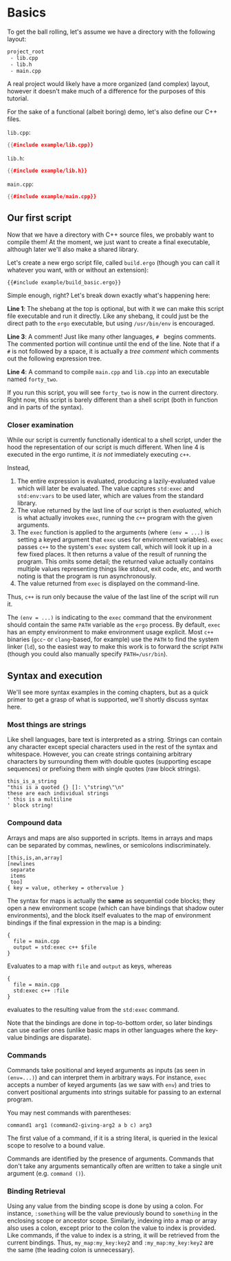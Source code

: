 # Basics

To get the ball rolling, let's assume we have a directory with the following
layout:

```sh
project_root
 - lib.cpp
 - lib.h
 - main.cpp
```

A real project would likely have a more organized (and complex) layout, however
it doesn't make much of a difference for the purposes of this tutorial.

For the sake of a functional (albeit boring) demo, let's also define our C++ files.

`lib.cpp`:
```c++
{{#include example/lib.cpp}}
```

`lib.h`:
```c++
{{#include example/lib.h}}
```

`main.cpp`:
```c++
{{#include example/main.cpp}}
```

## Our first script
Now that we have a directory with C++ source files, we probably want to compile
them! At the moment, we just want to create a final executable, although later
we'll also make a shared library.

Let's create a new ergo script file, called `build.ergo` (though you can call it
whatever you want, with or without an extension):
```ergo
{{#include example/build_basic.ergo}}
```

Simple enough, right? Let's break down exactly what's happening here:

__Line 1__: The shebang at the top is optional, but with it we can make this
script file executable and run it directly. Like any shebang, it could just be
the direct path to the `ergo` executable, but using `/usr/bin/env` is encouraged.

__Line 3__: A comment! Just like many other languages, `# ` begins comments. The
commented portion will continue until the end of the line. Note that if a `#` is
not followed by a space, it is actually a _tree comment_ which comments out the
following expression tree.

__Line 4__: A command to compile `main.cpp` and `lib.cpp` into an executable
named `forty_two`.

If you run this script, you will see `forty_two` is now in the current
directory. Right now, this script is barely different than a shell script (both
in function and in parts of the syntax).

### Closer examination
While our script is currently functionally identical to a shell script, under
the hood the representation of our script is much different. When line 4 is
executed in the ergo runtime, it *is not* immediately executing `c++`.

Instead,

1. The entire expression is evaluated, producing a lazily-evaluated value which
   will later be evaluated. The value captures `std:exec` and `std:env:vars` to
   be used later, which are values from the standard library.
2. The value returned by the last line of our script is then _evaluated_, which
   is what actually invokes `exec`, running the `c++` program with the given
   arguments.
3. The `exec` function is applied to the arguments (where `(env = ...)` is
   setting a keyed argument that `exec` uses for environment variables). `exec`
   passes `c++` to the system's `exec` system call, which will look it up in a
   few fixed places. It then returns a value of the result of running the
   program. This omits some detail; the returned value actually contains
   multiple values representing things like stdout, exit code, etc, and worth
   noting is that the program is run asynchronously.
4. The value returned from `exec` is displayed on the command-line.

Thus, `c++` is run only because the value of the last line of the script will
run it.

The `(env = ...)` is indicating to the `exec` command that the environment
should contain the same `PATH` variable as the `ergo` process. By default,
`exec` has an empty environment to make environment usage explicit. Most `c++`
binaries (`gcc`- or `clang`-based, for example) use the `PATH` to find the
system linker (`ld`), so the easiest way to make this work is to forward the
script `PATH` (though you could also manually specify `PATH=/usr/bin`).

## Syntax and execution
We'll see more syntax examples in the coming chapters, but as a quick primer to
get a grasp of what is supported, we'll shortly discuss syntax here.

### Most things are strings
Like shell languages, bare text is interpreted as a string. Strings can contain
any character except special characters used in the rest of the syntax and
whitespace. However, you can create strings containing arbitrary characters by
surrounding them with double quotes (supporting escape sequences) or prefixing
them with single quotes (raw block strings).

```ergo
this_is_a_string
"this is a quoted {} []: \"string\"\n"
these are each individual strings
' this is a multiline
' block string!
```

### Compound data
Arrays and maps are also supported in scripts. Items in arrays and maps can be
separated by commas, newlines, or semicolons indiscriminately.

```ergo
[this,is,an,array]
[newlines
 separate
 items
 too]
{ key = value, otherkey = othervalue }
```

The syntax for maps is actually the **same** as sequential code blocks; they
open a new environment scope (which can have bindings that shadow outer
environments), and the block itself evaluates to the map of environment bindings
if the final expression in the map is a binding:

```ergo
{
  file = main.cpp
  output = std:exec c++ $file
}
```

Evaluates to a map with `file` and `output` as keys, whereas

```ergo
{
  file = main.cpp
  std:exec c++ :file
}
```

evaluates to the resulting value from the `std:exec` command.

Note that the bindings are done in top-to-bottom order, so later bindings can
use earlier ones (unlike basic maps in other languages where the key-value
bindings are disparate).

### Commands
Commands take positional and keyed arguments as inputs (as seen in `(env=...)`)
and can interpret them in arbitrary ways. For instance, `exec` accepts a number
of keyed arguments (as we saw with `env`) and tries to convert positional
arguments into strings suitable for passing to an external program.

You may nest commands with parentheses:
```ergo
command1 arg1 (command2-giving-arg2 a b c) arg3
```

The first value of a command, if it is a string literal, is queried in the
lexical scope to resolve to a bound value.

Commands are identified by the presence of arguments. Commands that don't take
any arguments semantically often are written to take a single unit argument
(e.g. `command ()`).

### Binding Retrieval
Using any value from the binding scope is done by using a colon. For instance,
`:something` will be the value previously bound to `something` in the enclosing
scope or ancestor scope. Similarly, indexing into a map or array also uses a
colon, except prior to the colon the value to index is provided. Like commands,
if the value to index is a string, it will be retrieved from the current
bindings. Thus, `my_map:my_key:key2` and `:my_map:my_key:key2` are the same (the
leading colon is unnecessary).
